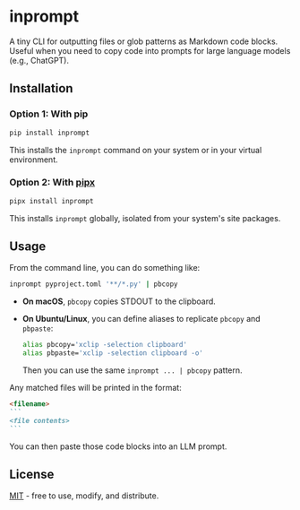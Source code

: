 # inprompt

A tiny CLI for outputting files or glob patterns as Markdown code blocks. Useful when
you need to copy code into prompts for large language models (e.g., ChatGPT).

## Installation

### Option 1: With pip

```bash
pip install inprompt
```

This installs the `inprompt` command on your system or in your virtual environment.

### Option 2: With [pipx](https://pypa.github.io/pipx/)

```bash
pipx install inprompt
```

This installs `inprompt` globally, isolated from your system's site packages.

## Usage

From the command line, you can do something like:

```bash
inprompt pyproject.toml '**/*.py' | pbcopy
```

- **On macOS**, `pbcopy` copies STDOUT to the clipboard.
- **On Ubuntu/Linux**, you can define aliases to replicate `pbcopy` and `pbpaste`:

  ```bash
  alias pbcopy='xclip -selection clipboard'
  alias pbpaste='xclip -selection clipboard -o'
  ```

  Then you can use the same `inprompt ... | pbcopy` pattern.

Any matched files will be printed in the format:

````markdown
<filename>
```
<file contents>
```
````

You can then paste those code blocks into an LLM prompt.

## License

[MIT](LICENSE) - free to use, modify, and distribute.

